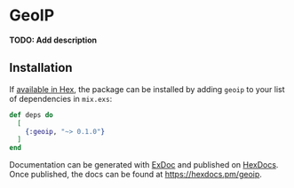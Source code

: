 # GeoIP

**TODO: Add description**

## Installation

If [available in Hex](https://hex.pm/docs/publish), the package can be installed
by adding `geoip` to your list of dependencies in `mix.exs`:

```elixir
def deps do
  [
    {:geoip, "~> 0.1.0"}
  ]
end
```

Documentation can be generated with [ExDoc](https://github.com/elixir-lang/ex_doc)
and published on [HexDocs](https://hexdocs.pm). Once published, the docs can
be found at <https://hexdocs.pm/geoip>.

